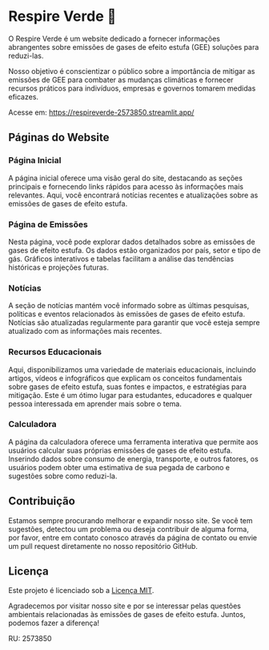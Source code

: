 # Respire Verde 🌱

O Respire Verde é um website dedicado a fornecer informações abrangentes sobre emissões de gases de efeito estufa (GEE) soluções para reduzi-las.
   
Nosso objetivo é conscientizar o público sobre a importância de mitigar as emissões de GEE para combater as mudanças climáticas e fornecer recursos práticos para indivíduos, empresas e governos tomarem medidas eficazes.

Acesse em: https://respireverde-2573850.streamlit.app/
   
## Páginas do Website

### Página Inicial
A página inicial oferece uma visão geral do site, destacando as seções principais e fornecendo links rápidos para acesso às informações mais relevantes. Aqui, você encontrará notícias recentes e atualizações sobre as emissões de gases de efeito estufa.

### Página de Emissões
Nesta página, você pode explorar dados detalhados sobre as emissões de gases de efeito estufa. Os dados estão organizados por país, setor e tipo de gás. Gráficos interativos e tabelas facilitam a análise das tendências históricas e projeções futuras.

### Notícias
A seção de notícias mantém você informado sobre as últimas pesquisas, políticas e eventos relacionados às emissões de gases de efeito estufa. Notícias são atualizadas regularmente para garantir que você esteja sempre atualizado com as informações mais recentes.

### Recursos Educacionais
Aqui, disponibilizamos uma variedade de materiais educacionais, incluindo artigos, vídeos e infográficos que explicam os conceitos fundamentais sobre gases de efeito estufa, suas fontes e impactos, e estratégias para mitigação. Este é um ótimo lugar para estudantes, educadores e qualquer pessoa interessada em aprender mais sobre o tema.

### Calculadora
A página da calculadora oferece uma ferramenta interativa que permite aos usuários calcular suas próprias emissões de gases de efeito estufa. Inserindo dados sobre consumo de energia, transporte, e outros fatores, os usuários podem obter uma estimativa de sua pegada de carbono e sugestões sobre como reduzi-la.

## Contribuição
Estamos sempre procurando melhorar e expandir nosso site. Se você tem sugestões, detectou um problema ou deseja contribuir de alguma forma, por favor, entre em contato conosco através da página de contato ou envie um pull request diretamente no nosso repositório GitHub.

## Licença
Este projeto é licenciado sob a [Licença MIT](LICENSE).

Agradecemos por visitar nosso site e por se interessar pelas questões ambientais relacionadas às emissões de gases de efeito estufa. Juntos, podemos fazer a diferença!

RU: 2573850

